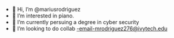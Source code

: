 - 👋 Hi, I’m @mariusrodriguez
- 👀 I’m interested in piano.
- 🌱 I’m currently persuing a degree in cyber security
- 💞️ I’m looking to do collab
-email-mrodriguez276@ivytech.edu

<!---
mariusrodriguez/mariusrodriguez is a ✨ special ✨ repository because its `README.md` (this file) appears on your GitHub profile.
You can click the Preview link to take a look at your changes.
--->

